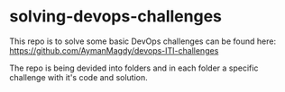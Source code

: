 # solving-devops-challenges

This repo is to solve some basic DevOps challenges can be found here: https://github.com/AymanMagdy/devops-ITI-challenges

The repo is being devided into folders and in each folder a specific challenge with it's code and solution.

